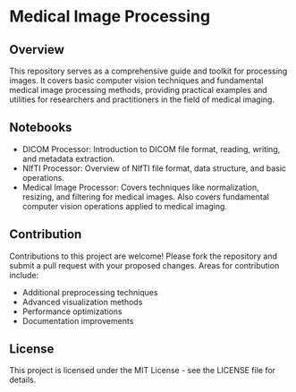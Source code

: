 # Medical Image Processing

## Overview
This repository serves as a comprehensive guide and toolkit for processing images. It covers basic computer vision techniques and fundamental medical image processing methods, providing practical examples and utilities for researchers and practitioners in the field of medical imaging.

## Notebooks
- DICOM Processor: Introduction to DICOM file format, reading, writing, and metadata extraction.
- NIfTI Processor: Overview of NIfTI file format, data structure, and basic operations.
- Medical Image Processor: Covers techniques like normalization, resizing, and filtering for medical images. Also covers fundamental computer vision operations applied to medical imaging.

## Contribution
Contributions to this project are welcome! Please fork the repository and submit a pull request with your proposed changes. Areas for contribution include:

- Additional preprocessing techniques
- Advanced visualization methods
- Performance optimizations
- Documentation improvements

## License
This project is licensed under the MIT License - see the LICENSE file for details.